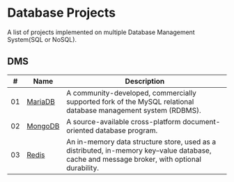 # Database Projects

A list of projects implemented on multiple Database Management System(SQL or NoSQL).

## DMS

|  #  | Name                               | Description                                                                                                                                 |
| ----| -----------------------------------| --------------------------------------------------------------------------------------------------------------------------------------------|
|  01 | [MariaDB](./mariadb/README.md)     | A community-developed, commercially supported fork of the MySQL relational database management system (RDBMS).                              |
|  02 | [MongoDB](./mongodb/README.md)     | A source-available cross-platform document-oriented database program.                                                                       |
|  03 | [Redis](./redis/README.md)         | An in-memory data structure store, used as a distributed, in-memory key–value database, cache and message broker, with optional durability. |
